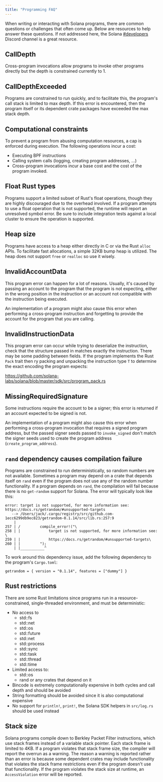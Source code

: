 ```yaml
---
title: "Programming FAQ"
---
```


When writing or interacting with Solana programs, there are common questions or
challenges that often come up.  Below are resources to help answer these
questions.  If not addressed here, the Solana
[#developers](https://discord.gg/RxeGBH) Discord channel is a great resource.

## CallDepth

Cross-program invocations allow programs to invoke other programs directly but
the depth is constrained currently to 1.

## CallDepthExceeded

Programs are constrained to run quickly, and to facilitate this, the program's
call stack is limited to max depth.  If this error is encountered, then the
program itself or its dependent crate packages have exceeded the max stack
depth.

## Computational constraints

To prevent a program from abusing computation resources, a cap is enforced
during execution.  The following operations incur a cost:
- Executing BPF instructions
- Calling system calls (logging, creating program addresses, ...)
- Cross-program invocations incur a base cost and the cost of the program
  invoked.

## Float Rust types

Programs support a limited subset of Rust's float operations, though they
are highly discouraged due to the overhead involved.  If a program attempts to
use a float operation that is not supported, the runtime will report an
unresolved symbol error. Be sure to include integration tests against a local
cluster to ensure the operation is supported.

## Heap size

Programs have access to a heap either directly in C or via the Rust `alloc`
APIs.  To facilitate fast allocations, a simple 32KB bump heap is utilized.  The
heap does not support `free` or `realloc` so use it wisely.

## InvalidAccountData

This program error can happen for a lot of reasons. Usually, it's caused by
passing an account to the program that the program is not expecting, either in
the wrong position in the instruction or an account not compatible with the
instruction being executed.

An implementation of a program might also cause this error when performing a
cross-program instruction and forgetting to provide the account for the program
that you are calling.

## InvalidInstructionData

This program error can occur while trying to deserialize the instruction, check
that the structure passed in matches exactly the instruction.  There may be some
padding between fields.  If the program implements the Rust `Pack` trait then ry
packing and unpacking the instruction type `T` to determine the exact encoding
the program expects:

https://github.com/solana-labs/solana/blob/master/sdk/src/program_pack.rs


## MissingRequiredSignature

Some instructions require the account to be a signer; this error is returned if
an account expected to be signed is not.

An implementation of a program might also cause this error when performing a
cross-program invocation that requires a signed program address, but the passed
signer seeds passed to `invoke_signed` don't match the signer seeds used to
create the program address (`create_program_address`).

## `rand` dependency causes compilation failure

Programs are constrained to run deterministically, so random numbers are not
available.  Sometimes a program may depend on a crate that depends itself on
`rand` even if the program does not use any of the random number functionality.
If a program depends on `rand`, the compilation will fail because there is no
`get-random` support for Solana.  The error will typically look like this:

```
error: target is not supported, for more information see: https://docs.rs/getrandom/#unsupported-targets
   --> /Users/jack/.cargo/registry/src/github.com-1ecc6299db9ec823/getrandom-0.1.14/src/lib.rs:257:9
    |
257 | /         compile_error!("\
258 | |             target is not supported, for more information see: \
259 | |             https://docs.rs/getrandom/#unsupported-targets\
260 | |         ");
    | |___________^
```
    
To work around this dependency issue, add the following dependency to the
program's `Cargo.toml`:

```
getrandom = { version = "0.1.14", features = ["dummy"] }
```

## Rust restrictions

There are some Rust limitations since programs run in a resource-constrained,
single-threaded environment, and must be deterministic:

- No access to
  - std::fs
  - std::net
  - std::os
  - std::future
  - std::net
  - std::process
  - std::sync
  - std::task
  - std::thread
  - std::time
- Limited access to:
  - std::os
  - rand or any crates that depend on it
- Bincode is extremely computationally expensive in both cycles and call depth and should be avoided
- String formatting should be avoided since it is also computational expensive
- No support for `println!`, `print!`, the Solana SDK helpers in `src/log.rs`
  should be used instead

## Stack size

Solana programs compile down to Berkley Packet Filter instructions, which use
stack frames instead of a variable stack pointer.  Each stack frame is limited
to 4KB.  If a program violates that stack frame size, the compiler will report
the overrun as a warning.  The reason a warning is reported rather than an error
is because some dependent crates may include functionality that violates the
stack frame restrictions even if the program doesn't use that functionality.  If
the program violates the stack size at runtime, an `AccessViolation` error will
be reported.
